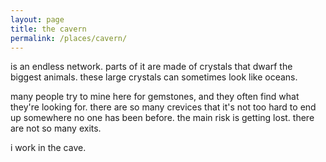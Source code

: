 ```yaml
---
layout: page
title: the cavern
permalink: /places/cavern/
---
```


is an endless network. parts of it are made of crystals that dwarf the biggest animals. these large crystals can sometimes look like oceans. 

many people try to mine here for gemstones, and they often find what they're looking for. there are so many crevices that it's not too hard to end up somewhere no one has been before. the main risk is getting lost. there are not so many exits.

i work in the cave.